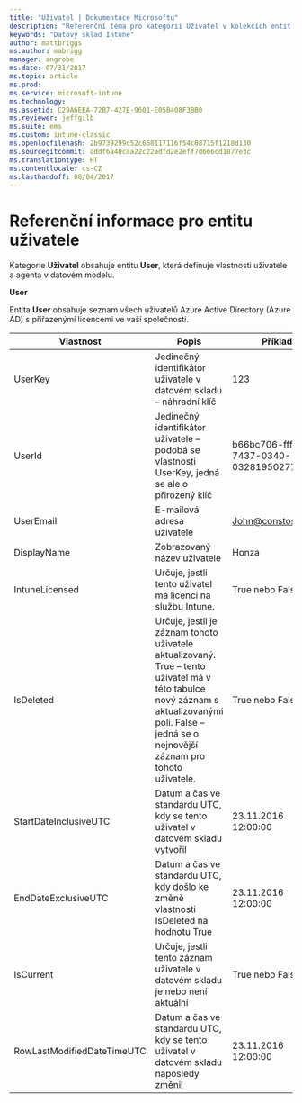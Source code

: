 ```yaml
---
title: "Uživatel | Dokumentace Microsoftu"
description: "Referenční téma pro kategorii Uživatel v kolekcích entit v rozhraní API datového skladu Intune"
keywords: "Datový sklad Intune"
author: mattbriggs
ms.author: mabrigg
manager: angrobe
ms.date: 07/31/2017
ms.topic: article
ms.prod: 
ms.service: microsoft-intune
ms.technology: 
ms.assetid: C29A6EEA-72B7-427E-9601-E05B408F3BB0
ms.reviewer: jeffgilb
ms.suite: ems
ms.custom: intune-classic
ms.openlocfilehash: 2b9739299c52c668117116f54c08715f1218d130
ms.sourcegitcommit: addf6a40caa22c22adfd2e2eff7d666cd1877e3c
ms.translationtype: HT
ms.contentlocale: cs-CZ
ms.lasthandoff: 08/04/2017
---
```

# <a name="reference-for-user-entity"></a>Referenční informace pro entitu uživatele

Kategorie **Uživatel** obsahuje entitu **User**, která definuje vlastnosti uživatele a agenta v datovém modelu.

**User**

Entita **User** obsahuje seznam všech uživatelů Azure Active Directory (Azure AD) s přiřazenými licencemi ve vaší společnosti.

| Vlastnost  | Popis | Příklad |
|---------|------------|--------|
| UserKey |Jedinečný identifikátor uživatele v datovém skladu – náhradní klíč |123 |
| UserId |Jedinečný identifikátor uživatele – podobá se vlastnosti UserKey, jedná se ale o přirozený klíč |b66bc706-ffff-7437-0340-032819502773 |
| UserEmail |E-mailová adresa uživatele |John@constoso.com |
| DisplayName |Zobrazovaný název uživatele |Honza |
| IntuneLicensed |Určuje, jestli tento uživatel má licenci na službu Intune. |True nebo False |
| IsDeleted |Určuje, jestli je záznam tohoto uživatele aktualizovaný.  True – tento uživatel má v této tabulce nový záznam s aktualizovanými poli. False – jedná se o nejnovější záznam pro tohoto uživatele. |True nebo False |
| StartDateInclusiveUTC |Datum a čas ve standardu UTC, kdy se tento uživatel v datovém skladu vytvořil |23.11.2016 12:00:00 |
| EndDateExclusiveUTC |Datum a čas ve standardu UTC, kdy došlo ke změně vlastnosti IsDeleted na hodnotu True |23.11.2016 12:00:00 |
| IsCurrent |Určuje, jestli tento záznam uživatele v datovém skladu je nebo není aktuální |True nebo False |
| RowLastModifiedDateTimeUTC |Datum a čas ve standardu UTC, kdy se tento uživatel v datovém skladu naposledy změnil |23.11.2016 12:00:00 |

